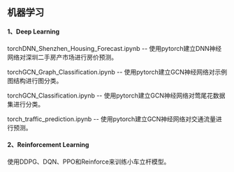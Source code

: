 ## 机器学习

#### 1、Deep Learning

torchDNN_Shenzhen_Housing_Forecast.ipynb -- 使用pytorch建立DNN神经网络对深圳二手房产市场进行房价预测。

torchGCN_Graph_Classification.ipynb -- 使用pytorch建立GCN神经网络对示例图结构进行图分类。

torchGCN_Classification.ipynb -- 使用pytorch建立GCN神经网络对莺尾花数据集进行分类。

torch_traffic_prediction.ipynb -- 使用pytorch建立GCN神经网络对交通流量进行预测。



#### 2、Reinforcement Learning

使用DDPG、DQN、PPO和Reinforce来训练小车立杆模型。